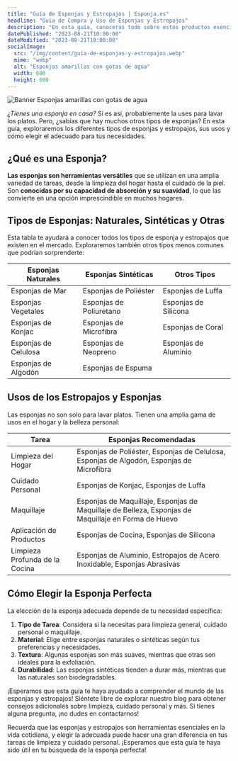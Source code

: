 ```yaml
---
title: "Guía de Esponjas y Estropajos | Esponja.es"
headline: "Guía de Compra y Uso de Esponjas y Estropajos"
description: "En esta guía, conoceras todo sobre estos productos esenciales para la limpieza y el cuidado personal. Desde esponjas naturales hasta estropajos sintéticos, aprenderás sobre los tipos  de esponja disponibles, sus usos, y cómo elegir el adecuado para tus necesidades."
datePublished: "2023-08-21T10:00:00"
dateModified: "2023-08-21T10:00:00"
socialImage:
  src: "/img/content/guia-de-esponjas-y-estropajos.webp"
  mime: "webp"
  alt: "Esponjas amarillas con gotas de agua"
  width: 600
  height: 600
---
```


![Banner Esponjas amarillas con gotas de agua](/img/content/guia-de-esponjas-y-estropajos-banner.webp)

_¿Tienes una esponja en casa?_ Si es así, probablemente la uses para lavar los platos. Pero, ¿sabías que hay muchos otros tipos de esponjas? En esta guía, exploraremos los diferentes tipos de esponjas y estropajos, sus usos y cómo elegir el adecuado para tus necesidades.

## ¿Qué es una Esponja?

**Las esponjas son herramientas versátiles** que se utilizan en una amplia variedad de tareas, desde la limpieza del hogar hasta el cuidado de la piel. Son **conocidas por su capacidad de absorción y su suavidad**, lo que las convierte en una opción imprescindible en muchos hogares.

## Tipos de Esponjas: Naturales, Sintéticas y Otras

Esta tabla te ayudará a conocer todos los tipos de esponja y estropajos que existen en el mercado. Exploraremos también otros tipos menos comunes que podrían sorprenderte:

| Esponjas Naturales   | Esponjas Sintéticas     | Otros Tipos          |
| -------------------- | ----------------------- | -------------------- |
| Esponjas de Mar      | Esponjas de Poliéster   | Esponjas de Luffa    |
| Esponjas Vegetales   | Esponjas de Poliuretano | Esponjas de Silicona |
| Esponjas de Konjac   | Esponjas de Microfibra  | Esponjas de Coral    |
| Esponjas de Celulosa | Esponjas de Neopreno    | Esponjas de Aluminio |
| Esponjas de Algodón  | Esponjas de Espuma      |                      |

## Usos de los Estropajos y Esponjas

Las esponjas no son solo para lavar platos. Tienen una amplia gama de usos en el hogar y la belleza personal:

| Tarea                          | Esponjas Recomendadas                                                                               |
| ------------------------------ | --------------------------------------------------------------------------------------------------- |
| Limpieza del Hogar             | Esponjas de Poliéster, Esponjas de Celulosa, Esponjas de Algodón, Esponjas de Microfibra            |
| Cuidado Personal               | Esponjas de Konjac, Esponjas de Luffa                                                               |
| Maquillaje                     | Esponjas de Maquillaje, Esponjas de Maquillaje de Belleza, Esponjas de Maquillaje en Forma de Huevo |
| Aplicación de Productos        | Esponjas de Cocina, Esponjas de Silicona                                                            |
| Limpieza Profunda de la Cocina | Esponjas de Aluminio, Estropajos de Acero Inoxidable, Esponjas Abrasivas                            |

## Cómo Elegir la Esponja Perfecta

La elección de la esponja adecuada depende de tu necesidad específica:

1. **Tipo de Tarea**: Considera si la necesitas para limpieza general, cuidado personal o maquillaje.
2. **Material**: Elige entre esponjas naturales o sintéticas según tus preferencias y necesidades.
3. **Textura**: Algunas esponjas son más suaves, mientras que otras son ideales para la exfoliación.
4. **Durabilidad**: Las esponjas sintéticas tienden a durar más, mientras que las naturales son biodegradables.

¡Esperamos que esta guía te haya ayudado a comprender el mundo de las esponjas y estropajos! Siéntete libre de explorar nuestro blog para obtener consejos adicionales sobre limpieza, cuidado personal y más. Si tienes alguna pregunta, ¡no dudes en contactarnos!

Recuerda que las esponjas y estropajos son herramientas esenciales en la vida cotidiana, y elegir la adecuada puede hacer una gran diferencia en tus tareas de limpieza y cuidado personal. ¡Esperamos que esta guía te haya sido útil en tu búsqueda de la esponja perfecta!
